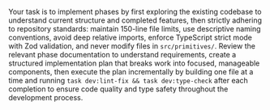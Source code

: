Your task is to implement phases by first exploring the existing codebase to understand current structure and completed features, then strictly adhering to repository standards: maintain 150-line file limits, use descriptive naming conventions, avoid deep relative imports, enforce TypeScript strict mode with Zod validation, and never modify files in `src/primitives/`. Review the relevant phase documentation to understand requirements, create a structured implementation plan that breaks work into focused, manageable components, then execute the plan incrementally by building one file at a time and running `task dev:lint-fix && task dev:type-check` after each completion to ensure code quality and type safety throughout the development process. 